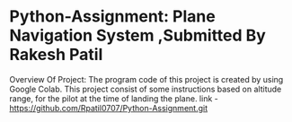 # Python-Assignment: Plane Navigation System ,Submitted By Rakesh Patil

Overview Of Project:
The program code of this project is created by using Google Colab. 
This project consist of some instructions based on altitude range, for the pilot at the time of landing the plane.
link - https://github.com/Rpatil0707/Python-Assignment.git
